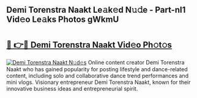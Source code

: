 ## Demi Torenstra Naakt Le𝚊k𝚎d N𝚞𝚍e - Part-nI1 Vid𝚎o Le𝚊ks Photos gWkmU

# <h2><a href="http://fb58ddf.evod.top/?m=Demi+Torenstra+Naakt">🔗 👉🔴 Demi Torenstra Naakt Vid𝚎o Ph𝚘t𝚘s</a></h2>

[![Demi Torenstra Naakt N𝚞d𝚎s](https://i.imgur.com/8V9OHl7.gif)](http://fb58ddf.evod.top/?m=Demi+Torenstra+Naakt)
Online content creator Demi Torenstra Naakt who has gained popularity for posting lifestyle and dance-related content, including solo and collaborative dance trend performances and mini vlogs. Visionary entrepreneur Demi Torenstra Naakt, known for their innovative business ideas and entrepreneurial spirit. 
